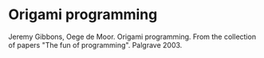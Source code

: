 # Origami programming

Jeremy Gibbons, Oege de Moor. Origami programming. From the collection of papers "The fun of programming". Palgrave 2003.
